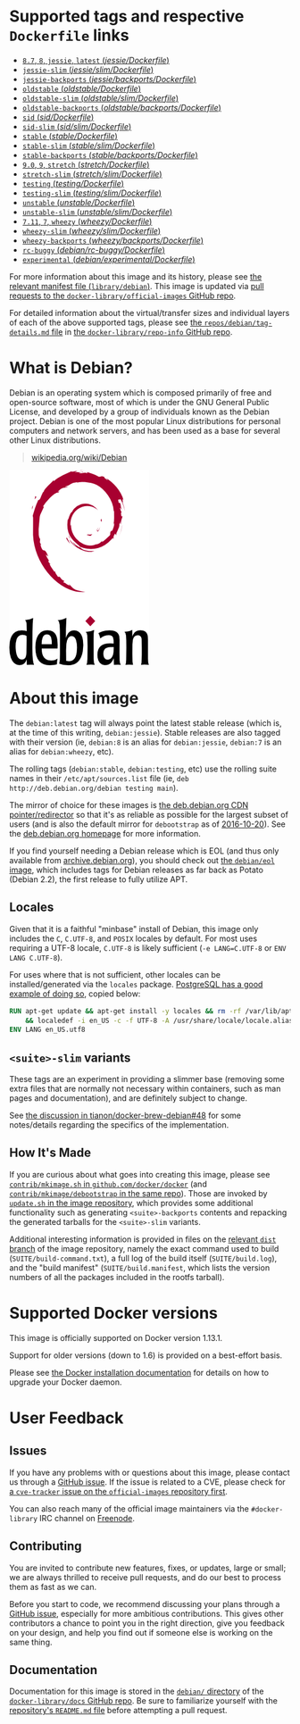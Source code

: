 # Supported tags and respective `Dockerfile` links

-	[`8.7`, `8`, `jessie`, `latest` (*jessie/Dockerfile*)](https://github.com/tianon/docker-brew-debian/blob/a3d2e76fdd618d1ca1b145c0a2268e828d547ea2/jessie/Dockerfile)
-	[`jessie-slim` (*jessie/slim/Dockerfile*)](https://github.com/tianon/docker-brew-debian/blob/a3d2e76fdd618d1ca1b145c0a2268e828d547ea2/jessie/slim/Dockerfile)
-	[`jessie-backports` (*jessie/backports/Dockerfile*)](https://github.com/tianon/docker-brew-debian/blob/a3d2e76fdd618d1ca1b145c0a2268e828d547ea2/jessie/backports/Dockerfile)
-	[`oldstable` (*oldstable/Dockerfile*)](https://github.com/tianon/docker-brew-debian/blob/34648d2ffad0ba3ff135dd38cfd2897b30ec5881/oldstable/Dockerfile)
-	[`oldstable-slim` (*oldstable/slim/Dockerfile*)](https://github.com/tianon/docker-brew-debian/blob/34648d2ffad0ba3ff135dd38cfd2897b30ec5881/oldstable/slim/Dockerfile)
-	[`oldstable-backports` (*oldstable/backports/Dockerfile*)](https://github.com/tianon/docker-brew-debian/blob/34648d2ffad0ba3ff135dd38cfd2897b30ec5881/oldstable/backports/Dockerfile)
-	[`sid` (*sid/Dockerfile*)](https://github.com/tianon/docker-brew-debian/blob/9a92e5d953eea52fe51db71cc03a958660bec67f/sid/Dockerfile)
-	[`sid-slim` (*sid/slim/Dockerfile*)](https://github.com/tianon/docker-brew-debian/blob/9a92e5d953eea52fe51db71cc03a958660bec67f/sid/slim/Dockerfile)
-	[`stable` (*stable/Dockerfile*)](https://github.com/tianon/docker-brew-debian/blob/a3d2e76fdd618d1ca1b145c0a2268e828d547ea2/stable/Dockerfile)
-	[`stable-slim` (*stable/slim/Dockerfile*)](https://github.com/tianon/docker-brew-debian/blob/a3d2e76fdd618d1ca1b145c0a2268e828d547ea2/stable/slim/Dockerfile)
-	[`stable-backports` (*stable/backports/Dockerfile*)](https://github.com/tianon/docker-brew-debian/blob/a3d2e76fdd618d1ca1b145c0a2268e828d547ea2/stable/backports/Dockerfile)
-	[`9.0`, `9`, `stretch` (*stretch/Dockerfile*)](https://github.com/tianon/docker-brew-debian/blob/9a92e5d953eea52fe51db71cc03a958660bec67f/stretch/Dockerfile)
-	[`stretch-slim` (*stretch/slim/Dockerfile*)](https://github.com/tianon/docker-brew-debian/blob/9a92e5d953eea52fe51db71cc03a958660bec67f/stretch/slim/Dockerfile)
-	[`testing` (*testing/Dockerfile*)](https://github.com/tianon/docker-brew-debian/blob/9a92e5d953eea52fe51db71cc03a958660bec67f/testing/Dockerfile)
-	[`testing-slim` (*testing/slim/Dockerfile*)](https://github.com/tianon/docker-brew-debian/blob/9a92e5d953eea52fe51db71cc03a958660bec67f/testing/slim/Dockerfile)
-	[`unstable` (*unstable/Dockerfile*)](https://github.com/tianon/docker-brew-debian/blob/9a92e5d953eea52fe51db71cc03a958660bec67f/unstable/Dockerfile)
-	[`unstable-slim` (*unstable/slim/Dockerfile*)](https://github.com/tianon/docker-brew-debian/blob/9a92e5d953eea52fe51db71cc03a958660bec67f/unstable/slim/Dockerfile)
-	[`7.11`, `7`, `wheezy` (*wheezy/Dockerfile*)](https://github.com/tianon/docker-brew-debian/blob/34648d2ffad0ba3ff135dd38cfd2897b30ec5881/wheezy/Dockerfile)
-	[`wheezy-slim` (*wheezy/slim/Dockerfile*)](https://github.com/tianon/docker-brew-debian/blob/34648d2ffad0ba3ff135dd38cfd2897b30ec5881/wheezy/slim/Dockerfile)
-	[`wheezy-backports` (*wheezy/backports/Dockerfile*)](https://github.com/tianon/docker-brew-debian/blob/34648d2ffad0ba3ff135dd38cfd2897b30ec5881/wheezy/backports/Dockerfile)
-	[`rc-buggy` (*debian/rc-buggy/Dockerfile*)](https://github.com/tianon/dockerfiles/blob/22a998f815d55217afa0075411b810b8889ceac1/debian/rc-buggy/Dockerfile)
-	[`experimental` (*debian/experimental/Dockerfile*)](https://github.com/tianon/dockerfiles/blob/22a998f815d55217afa0075411b810b8889ceac1/debian/experimental/Dockerfile)

For more information about this image and its history, please see [the relevant manifest file (`library/debian`)](https://github.com/docker-library/official-images/blob/master/library/debian). This image is updated via [pull requests to the `docker-library/official-images` GitHub repo](https://github.com/docker-library/official-images/pulls?q=label%3Alibrary%2Fdebian).

For detailed information about the virtual/transfer sizes and individual layers of each of the above supported tags, please see [the `repos/debian/tag-details.md` file](https://github.com/docker-library/repo-info/blob/master/repos/debian/tag-details.md) in [the `docker-library/repo-info` GitHub repo](https://github.com/docker-library/repo-info).

# What is Debian?

Debian is an operating system which is composed primarily of free and open-source software, most of which is under the GNU General Public License, and developed by a group of individuals known as the Debian project. Debian is one of the most popular Linux distributions for personal computers and network servers, and has been used as a base for several other Linux distributions.

> [wikipedia.org/wiki/Debian](https://en.wikipedia.org/wiki/Debian)

![logo](https://raw.githubusercontent.com/docker-library/docs/b449be7df57e9ed9086bb5821bfb5d6cdc5d67a4/debian/logo.png)

# About this image

The `debian:latest` tag will always point the latest stable release (which is, at the time of this writing, `debian:jessie`). Stable releases are also tagged with their version (ie, `debian:8` is an alias for `debian:jessie`, `debian:7` is an alias for `debian:wheezy`, etc).

The rolling tags (`debian:stable`, `debian:testing`, etc) use the rolling suite names in their `/etc/apt/sources.list` file (ie, `deb http://deb.debian.org/debian testing main`).

The mirror of choice for these images is [the deb.debian.org CDN pointer/redirector](https://deb.debian.org) so that it's as reliable as possible for the largest subset of users (and is also the default mirror for `debootstrap` as of [2016-10-20](https://anonscm.debian.org/cgit/d-i/debootstrap.git/commit/?id=9e8bc60ad1ccf3a25ce7890526b70059f3e770de)). See the [deb.debian.org homepage](https://deb.debian.org) for more information.

If you find yourself needing a Debian release which is EOL (and thus only available from [archive.debian.org](http://archive.debian.org)), you should check out [the `debian/eol` image](https://hub.docker.com/r/debian/eol/), which includes tags for Debian releases as far back as Potato (Debian 2.2), the first release to fully utilize APT.

## Locales

Given that it is a faithful "minbase" install of Debian, this image only includes the `C`, `C.UTF-8`, and `POSIX` locales by default. For most uses requiring a UTF-8 locale, `C.UTF-8` is likely sufficient (`-e LANG=C.UTF-8` or `ENV LANG C.UTF-8`).

For uses where that is not sufficient, other locales can be installed/generated via the `locales` package. [PostgreSQL has a good example of doing so](https://github.com/docker-library/postgres/blob/69bc540ecfffecce72d49fa7e4a46680350037f9/9.6/Dockerfile#L21-L24), copied below:

```dockerfile
RUN apt-get update && apt-get install -y locales && rm -rf /var/lib/apt/lists/* \
	&& localedef -i en_US -c -f UTF-8 -A /usr/share/locale/locale.alias en_US.UTF-8
ENV LANG en_US.utf8
```

## `<suite>-slim` variants

These tags are an experiment in providing a slimmer base (removing some extra files that are normally not necessary within containers, such as man pages and documentation), and are definitely subject to change.

See [the discussion in tianon/docker-brew-debian#48](https://github.com/tianon/docker-brew-debian/issues/48) for some notes/details regarding the specifics of the implementation.

## How It's Made

If you are curious about what goes into creating this image, please see [`contrib/mkimage.sh` in `github.com/docker/docker`](https://github.com/docker/docker/blob/master/contrib/mkimage.sh) (and [`contrib/mkimage/debootstrap` in the same repo](https://github.com/docker/docker/blob/master/contrib/mkimage/debootstrap)). Those are invoked by [`update.sh` in the image repository](https://github.com/tianon/docker-brew-debian/blob/master/update.sh), which provides some additional functionality such as generating `<suite>-backports` contents and repacking the generated tarballs for the `<suite>-slim` variants.

Additional interesting information is provided in files on the [relevant `dist` branch](https://github.com/tianon/docker-brew-debian/branches) of the image repository, namely the exact command used to build (`SUITE/build-command.txt`), a full log of the build itself (`SUITE/build.log`), and the "build manifest" (`SUITE/build.manifest`, which lists the version numbers of all the packages included in the rootfs tarball).

# Supported Docker versions

This image is officially supported on Docker version 1.13.1.

Support for older versions (down to 1.6) is provided on a best-effort basis.

Please see [the Docker installation documentation](https://docs.docker.com/installation/) for details on how to upgrade your Docker daemon.

# User Feedback

## Issues

If you have any problems with or questions about this image, please contact us through a [GitHub issue](https://github.com/tianon/docker-brew-debian/issues). If the issue is related to a CVE, please check for [a `cve-tracker` issue on the `official-images` repository first](https://github.com/docker-library/official-images/issues?q=label%3Acve-tracker).

You can also reach many of the official image maintainers via the `#docker-library` IRC channel on [Freenode](https://freenode.net).

## Contributing

You are invited to contribute new features, fixes, or updates, large or small; we are always thrilled to receive pull requests, and do our best to process them as fast as we can.

Before you start to code, we recommend discussing your plans through a [GitHub issue](https://github.com/tianon/docker-brew-debian/issues), especially for more ambitious contributions. This gives other contributors a chance to point you in the right direction, give you feedback on your design, and help you find out if someone else is working on the same thing.

## Documentation

Documentation for this image is stored in the [`debian/` directory](https://github.com/docker-library/docs/tree/master/debian) of the [`docker-library/docs` GitHub repo](https://github.com/docker-library/docs). Be sure to familiarize yourself with the [repository's `README.md` file](https://github.com/docker-library/docs/blob/master/README.md) before attempting a pull request.
